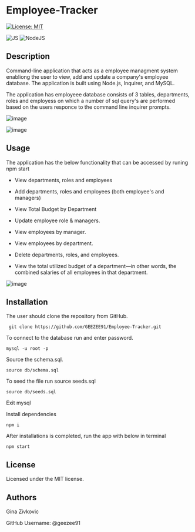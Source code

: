 # Employee-Tracker

[![License: MIT](https://img.shields.io/badge/License-MIT-yellow.svg)](https://opensource.org/licenses/MIT)

![JS](https://img.shields.io/badge/JavaScript-F7DF1E?style=for-the-badge&logo=javascript&logoColor=black)
![NodeJS](https://img.shields.io/badge/Node.js-43853D?style=for-the-badge&logo=node.js&logoColor=white)

## Description
Command-line application that acts as a employee managment system enabliong the user to view, add and update a company's employee database. The application is built  using Node.js, Inquirer, and MySQL.

The application has employeee database consists of 3 tables, departments, roles and employess on which a number of sql query's are performed based on the users responce to the command line inquirer prompts.

![image](https://user-images.githubusercontent.com/3950562/208742025-618c2553-3c0f-4e7f-bf7e-33b4e39ac235.png)

![image](https://user-images.githubusercontent.com/3950562/208741942-a03f8e1a-b4e0-4e1a-b701-b0cf4f6599c1.png)

## Usage
The application has the below functionality that can be accessed by runing npm start

 - View departments, roles and employees

 - Add departments, roles and employees (both employee's and managers)

 - View Total Budget by Department

 - Update employee role & managers.

 - View employees by manager.

 - View employees by department.
 
 - Delete departments, roles, and employees.

 - View the total utilized budget of a department—in other words, the combined salaries of all employees in that department.

![image](https://user-images.githubusercontent.com/3950562/208742143-a88516fd-4934-4f1a-8b70-e0165eaef8d0.png)

## Installation
The user should clone the repository from GitHub. 

     git clone https://github.com/GEEZEE91/Employee-Tracker.git

To connect to the database run and enter password. 

    mysql -u root -p 

Source the schema.sql.

    source db/schema.sql
    
To seed the file run source seeds.sql

    source db/seeds.sql
  
Exit mysql

Install dependencies

    npm i
  
After installations is completed, run the app with below in terminal

    npm start
    
## License
Licensed under the MIT license.

## Authors 
Gina Zivkovic

GitHub Username: @geezee91
